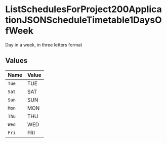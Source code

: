 # ListSchedulesForProject200ApplicationJSONScheduleTimetable1DaysOfWeek

Day in a week, in three letters format


## Values

| Name  | Value |
| ----- | ----- |
| `Tue` | TUE   |
| `Sat` | SAT   |
| `Sun` | SUN   |
| `Mon` | MON   |
| `Thu` | THU   |
| `Wed` | WED   |
| `Fri` | FRI   |